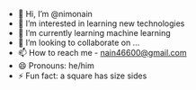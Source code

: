 - 👋 Hi, I’m @nimonain
- 👀 I’m interested in learning new technologies
- 🌱 I’m currently learning machine learning
- 💞️ I’m looking to collaborate on ...
- 📫 How to reach me - nain46600@gmail.com
- 😄 Pronouns: he/him
- ⚡ Fun fact: a square has size sides

<!---
nimonain/nimonain is a ✨ special ✨ repository because its `README.md` (this file) appears on your GitHub profile.
You can click the Preview link to take a look at your changes.
--->
